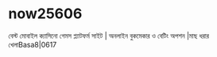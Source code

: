 # now25606
বেস্ট মোবাইল ক্যাসিনো গেমস প্ল্যাটফর্ম সাইট | অনলাইন বুকমেকার ও বেটিং অপশন |মাছ ধরার খেলাBasa8|0617
